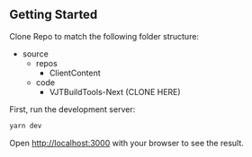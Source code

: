 ## Getting Started

Clone Repo to match the following folder structure:

* source
    * repos
        * ClientContent
    * code
        * VJTBuildTools-Next (CLONE HERE)


First, run the development server:

```bash
yarn dev
```

Open [http://localhost:3000](http://localhost:3000) with your browser to see the result.

